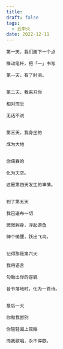 ```yaml
---
title: 
draft: false
tags:
  - 云中火
date: 2022-12-11
---
```



	第一天，我们画下一个点
	
	推动笔杆，把「一」书写
	
	第一天，有了时间。
	 
	 
	第二天，我离开你
	
	相对而坐
	
	无话不说
	
	
	第三天，我身坐的
	
	成为大地
	
	
	你倚靠的
	
	化为天空。
	
	这是第四天发生的事情。
	
	
	到了第五天
	
	我已遍布一切 
	
	微微躬身，浮起游鱼
	
	伸个懒腰，跃出飞鸟。
	
	
	记得那是第六天
	
	我用语言
	
	勾勒出你的容貌
	
	音节落地时，化为一首诗。
	
	
	最后一天
	
	你和我暂别
	
	你轻轻阖上双眼
	
	而我歌唱，永不停歇。
